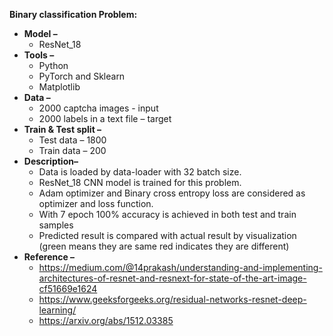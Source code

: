 <p><strong>Binary classification Problem:</strong></p>
<ul>
<li><strong>Model &ndash; </strong>
<ul>
<li>ResNet_18</li>
</ul>
</li>
<li><strong>Tools &ndash; </strong>
<ul>
<li>Python</li>
<li>PyTorch and Sklearn</li>
<li>Matplotlib</li>
</ul>
</li>
<li><strong>Data &ndash; </strong>
<ul>
<li>2000 captcha images - input</li>
<li>2000 labels in a text file &ndash; target</li>
</ul>
</li>
<li><strong>Train &amp; Test split &ndash;</strong>
<ul>
<li>Test data &ndash; 1800</li>
<li>Train data &ndash; 200</li>
</ul>
</li>
<li><strong>Description&ndash; </strong>
<ul>
<li>Data is loaded by data-loader with 32 batch size.</li>
<li>ResNet_18 CNN model is trained for this problem.</li>
<li>Adam optimizer and Binary cross entropy loss are considered as optimizer and loss function.</li>
<li>With 7 epoch 100% accuracy is achieved in both test and train samples</li>
<li>Predicted result is compared with actual result by visualization (green means they are same red indicates they are different)</li>
</ul>
</li>
<li><strong>Reference &ndash; </strong>
<ul>
<li><a href="https://medium.com/@14prakash/understanding-and-implementing-architectures-of-resnet-and-resnext-for-state-of-the-art-image-cf51669e1624">https://medium.com/@14prakash/understanding-and-implementing-architectures-of-resnet-and-resnext-for-state-of-the-art-image-cf51669e1624</a></li>
<li><a href="https://www.geeksforgeeks.org/residual-networks-resnet-deep-learning/">https://www.geeksforgeeks.org/residual-networks-resnet-deep-learning/</a></li>
<li><a href="https://arxiv.org/abs/1512.03385">https://arxiv.org/abs/1512.03385</a></li>
</ul>
</li>
</ul>
